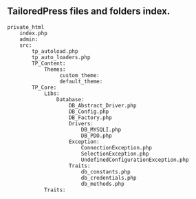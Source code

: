 ## TailoredPress files and folders index.

    private_html    
        index.php 
        admin:
        src:
            tp_autoload.php
            tp_auto_loaders.php
            TP_Content:
                Themes:
                     custom_theme:
                     default_theme:
            TP_Core:
                Libs:
                    Database:
                        DB_Abstract_Driver.php
                        DB_Config.php
                        DB_Factory.php
                        Drivers:
                            DB_MYSQLI.php
                            DB_PDO.php
                        Exception:
                            ConnectionException.php
                            SelectionException.php
                            UndefinedConfigurationException.php
                        Traits:
                            db_constants.php
                            db_credentials.php
                            db_methods.php
                Traits:
                
